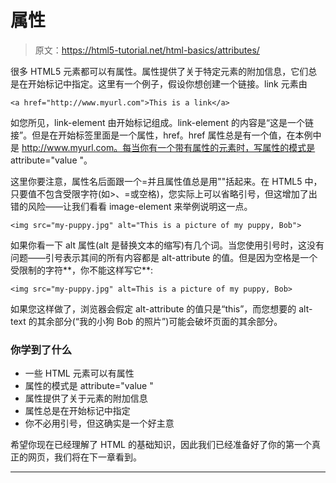 # 属性

> 原文：<https://html5-tutorial.net/html-basics/attributes/>

很多 HTML5 元素都可以有属性。属性提供了关于特定元素的附加信息，它们总是在开始标记中指定。这里有一个例子，假设你想创建一个链接。link 元素由

```
<a href="http://www.myurl.com">This is a link</a>
```

如您所见，link-element 由开始标记组成。link-element 的内容是“这是一个链接”。但是在开始标签里面是一个属性，href。href 属性总是有一个值，在本例中是 http://www.myurl.com。每当你有一个带有属性的元素时，写属性的模式是 attribute="value "。

这里你要注意，属性名后面跟一个=并且属性值总是用""括起来。在 HTML5 中，只要值不包含受限字符(如>、=或空格)，您实际上可以省略引号，但这增加了出错的风险——让我们看看 image-element 来举例说明这一点。

```
<img src="my-puppy.jpg" alt="This is a picture of my puppy, Bob">
```

如果你看一下 alt 属性(alt 是替换文本的缩写)有几个词。当您使用引号时，这没有问题——引号表示其间的所有内容都是 alt-attribute 的值。但是因为空格是一个受限制的字符**，你不能这样写它**:

<input type="hidden" name="IL_IN_ARTICLE">

```
<img src="my-puppy.jpg" alt=This is a picture of my puppy, Bob>
```

如果您这样做了，浏览器会假定 alt-attribute 的值只是“this”，而您想要的 alt-text 的其余部分(“我的小狗 Bob 的照片”)可能会破坏页面的其余部分。

### 你学到了什么

*   一些 HTML 元素可以有属性
*   属性的模式是 attribute="value "
*   属性提供了关于元素的附加信息
*   属性总是在开始标记中指定
*   你不必用引号，但这确实是一个好主意

希望你现在已经理解了 HTML 的基础知识，因此我们已经准备好了你的第一个真正的网页，我们将在下一章看到。

* * *